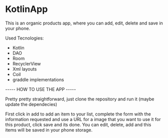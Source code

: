 # KotlinApp

This is an organic products app, where you can add, edit, delete and save in your phone.

Used Tecnologies:
- Kotlin
- DAO
- Room
- RecyclerView
- Xml layouts
- Coil
- graddle implementations

----- HOW TO USE THE APP -----

Pretty pretty straightforward, just clone the repository and run it (maybe update the dependecies)

First click in add to add an item to your list, 
complete the form with the information requested and use a URL for a image that you want to use it for this product,
 click save and its done. 
You can edit, delete, add and this items will be saved in your phone storage.
